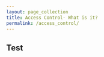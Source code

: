 ```yaml
---
layout: page_collection
title: Access Control- What is it?
permalink: /access_control/
---
```

## Test ##
